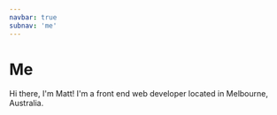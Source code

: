 ```yaml
---
navbar: true
subnav: 'me'
---
```


# Me

Hi there, I'm Matt! I'm a front end web developer located in Melbourne, Australia.
